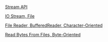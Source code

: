 [Stream API](./src/main/java/com/quickstart/_streambasic/Main.java)

[IO Stream, File](./src/main/java/com/quickstart/_IOStreambasic/FileInputStreamDemo.java)

[File Reader, BufferedReader, Character-Oriented](./src/main/java/com/quickstart/_IOStreambasic/FileReaderDemo.java)

[Read Bytes From Files, Byte-Oriented](./src/main/java/com/quickstart/_IOStreambasic/ByteRead.java)
